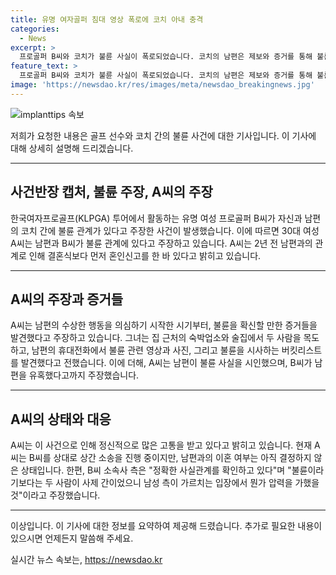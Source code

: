 ```yaml
---
title: 유명 여자골퍼 침대 영상 폭로에 코치 아내 충격
categories:
  - News
excerpt: >
  프로골퍼 B씨와 코치가 불륜 사실이 폭로되었습니다. 코치의 남편은 제보와 증거를 통해 불륜을 인정하고, B씨는 사과를 했지만 SNS에 관련 기사를 자랑스럽게 올리며 논란이 되고 있습니다. 피해자 A씨는 정신적으로 힘들어하며 상간 소송을 진행 중이지만 남편과의 이혼 여부는 미정입니다. B씨 소속사는 불륜보다는 사제 간으로 해명하며 남성 측의 압력을 주장하고 있습니다. (150자)
feature_text: >
  프로골퍼 B씨와 코치가 불륜 사실이 폭로되었습니다. 코치의 남편은 제보와 증거를 통해 불륜을 인정하고, B씨는 사과를 했지만 SNS에 관련 기사를 자랑스럽게 올리며 논란이 되고 있습니다. 피해자 A씨는 정신적으로 힘들어하며 상간 소송을 진행 중이지만 남편과의 이혼 여부는 미정입니다. B씨 소속사는 불륜보다는 사제 간으로 해명하며 남성 측의 압력을 주장하고 있습니다. (150자)
image: 'https://newsdao.kr/res/images/meta/newsdao_breakingnews.jpg'
---
```


<p><img src="https://newsdao.kr/res/images/meta/newsdao_breakingnews.jpg" alt="implanttips 속보" /></p>

<p>저희가 요청한 내용은 골프 선수와 코치 간의 불륜 사건에 대한 기사입니다. 이 기사에 대해 상세히 설명해 드리겠습니다.</p>

<hr />

<h2 data-ke-size="size26">사건반장 캡처, 불륜 주장, A씨의 주장</h2>

<p data-ke-size="size16">한국여자프로골프(KLPGA) 투어에서 활동하는 유명 여성 프로골퍼 B씨가 자신과 남편의 코치 간에 불륜 관계가 있다고 주장한 사건이 발생했습니다. 이에 따르면 30대 여성 A씨는 남편과 B씨가 불륜 관계에 있다고 주장하고 있습니다. A씨는 2년 전 남편과의 관계로 인해 결혼식보다 먼저 혼인신고를 한 바 있다고 밝히고 있습니다.</p>

<hr />

<h2 data-ke-size="size26">A씨의 주장과 증거들</h2>

<p data-ke-size="size16">A씨는 남편의 수상한 행동을 의심하기 시작한 시기부터, 불륜을 확신할 만한 증거들을 발견했다고 주장하고 있습니다. 그녀는 집 근처의 숙박업소와 술집에서 두 사람을 목도하고, 남편의 휴대전화에서 불륜 관련 영상과 사진, 그리고 불륜을 시사하는 버킷리스트를 발견했다고 전했습니다. 이에 더해, A씨는 남편이 불륜 사실을 시인했으며, B씨가 남편을 유혹했다고까지 주장했습니다.</p>

<hr />

<h2 data-ke-size="size26">A씨의 상태와 대응</h2>

<p data-ke-size="size16">A씨는 이 사건으로 인해 정신적으로 많은 고통을 받고 있다고 밝히고 있습니다. 현재 A씨는 B씨를 상대로 상간 소송을 진행 중이지만, 남편과의 이혼 여부는 아직 결정하지 않은 상태입니다. 한편, B씨 소속사 측은 "정확한 사실관계를 확인하고 있다"며 "불륜이라기보다는 두 사람이 사제 간이었으니 남성 측이 가르치는 입장에서 뭔가 압력을 가했을 것"이라고 주장했습니다.</p>

<hr />

<p>이상입니다. 이 기사에 대한 정보를 요약하여 제공해 드렸습니다. 추가로 필요한 내용이 있으시면 언제든지 말씀해 주세요.</p>
실시간 뉴스 속보는, <a href="https://newsdao.kr" rel="dofollow">https://newsdao.kr</a>


